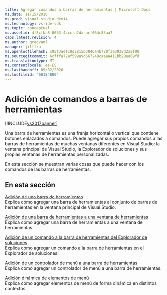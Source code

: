 ```yaml
---
title: Agregar comandos a barras de herramientas | Microsoft Docs
ms.date: 11/15/2016
ms.prod: visual-studio-dev14
ms.technology: vs-ide-sdk
ms.topic: conceptual
ms.assetid: 4f8cfba8-0653-4ccc-a2da-acf064c83aa7
caps.latest.revision: 4
ms.author: gregvanl
manager: jillfra
ms.openlocfilehash: c95f3aefc0d2815b3846a4b720f3e3938d2a0f00
ms.sourcegitcommit: 6cfffa72af599a9d667249caaaa411bb28ea69fd
ms.translationtype: MT
ms.contentlocale: es-ES
ms.lasthandoff: 09/02/2020
ms.locfileid: "68184800"
---
```

# <a name="adding-commands-to-toolbars"></a>Adición de comandos a barras de herramientas
[!INCLUDE[vs2017banner](../includes/vs2017banner.md)]

Una barra de herramientas es una franja horizontal o vertical que contiene botones enlazados a comandos. Puede agregar sus propios comandos a las barras de herramientas de muchas ventanas diferentes en Visual Studio: la ventana principal de Visual Studio, la Explorador de soluciones y sus propias ventanas de herramientas personalizadas.  
  
 En esta sección se muestran varias cosas que puede hacer con los comandos de las barras de herramientas.  
  
## <a name="in-this-section"></a>En esta sección  
 [Adición de una barra de herramientas](../extensibility/adding-a-toolbar.md)  
 Explica cómo agregar una barra de herramientas al conjunto de barras de herramientas en la ventana principal de Visual Studio.  
  
 [Adición de una barra de herramientas a una ventana de herramientas](../extensibility/adding-a-toolbar-to-a-tool-window.md)  
 Explica cómo agregar una barra de herramientas a una ventana de herramientas.  
  
 [Adición de un comando a la barra de herramientas del Explorador de soluciones](../extensibility/adding-a-command-to-the-solution-explorer-toolbar.md)  
 Explica cómo agregar un comando a la barra de herramientas en el Explorador de soluciones.  
  
 [Adición de un controlador de menú a una barra de herramientas](../extensibility/adding-a-menu-controller-to-a-toolbar.md)  
 Explica cómo agregar un controlador de menú a una barra de herramientas.  
  
 [Adición dinámica de elementos de menú](../extensibility/dynamically-adding-menu-items.md)  
 Explica cómo agregar elementos de menú de forma dinámica en distintos contextos.
